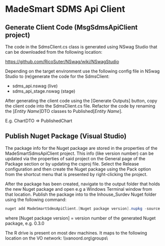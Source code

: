# MadeSmart SDMS Api Client

## Generate Client Code (MsgSdmsApiClient project) 
The code in the SdmsClient.cs class is generated using NSwag Studio that can be downloaded from the following location:

https://github.com/RicoSuter/NSwag/wiki/NSwagStudio

Depending on the target environment use the following config file in NSwag Studio to (re)generate the code for the SdmsClient:

* sdms_api.nswag (live)
* sdms_api_stage.nswag (stage)

After generating the client code using the [Generate Outputs] button, copy the client code into the SdmsClient.cs file. 
Refactor the code by renaming the [*Entity Name*]DTO classes to Published[*Entity Name*].

E.g. ChartDTO => PublishedChart

## Publish Nuget Package (Visual Studio)

The package info for the Nuget package are stored in the properties of the MadeSmartSdmsApiClient project. This info (like version number) can be updated via the properties of said project on the General page of the Package section or by updating the csproj file.
Select the Release configuration and then create the Nuget package using the Pack option from the shortcut menu that is presented by right-clicking the project.

After the package has been created, navigate to the output folder that holds the new Nuget package and open e.g a Windows Terminal window from that location. 
Publish the package into to the Inhouse_Surdev Nuget folder using the following command:

```powershell
nuget add MadeSmartSdmsApiClient.[Nuget package version].nupkg -source "R:\SUR\03 Inhouse_Surdev\VOSS.NET\Build Source Files\NuGet"
```

where [Nuget package version] = version number of the generated Nuget package, e.g. 0.3.0

The R drive is present on most dev machines. It maps to the following location on the VO network: \\\vanoord.org\groups\